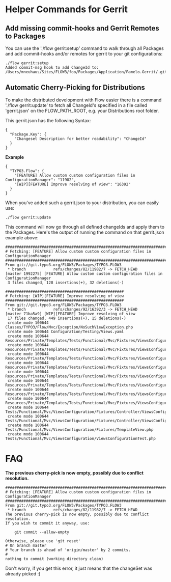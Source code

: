 # Helper Commands for Gerrit

## Add missing commit-hooks and Gerrit Remotes to Packages

You can use the './flow gerrit:setup' command to walk through all
Packages and add commit-hooks and/or remotes for gerrit to your
git configurations:

```
./flow gerrit:setup
Added commit-msg hook to add ChangeId to: /Users/mneuhaus/Sites/FLOW3/foo/Packages/Application/Famelo.Gerrit/.git
```

## Automatic Cherry-Picking for Distributions

To make the distributed development with Flow easier there is
a command './flow gerrit:update' to fetch all ChangeId's specified
in a file called 'gerrit.json' on the FLOW_PATH_ROOT, e.g. your
Distributions root folder.

This gerrit.json has the following Syntax:

```
{
  "Package.Key": {
    "Changeset Description for better readability": "ChangeId"
  }
}
```

**Example**

```
{
  "TYPO3.Flow": {
    "[FEATURE] Allow custom custom configuration files in ConfigurationManager": "11982",
    "[WIP][FEATURE] Improve resolving of view": "16392"
  }
}
```

When you've added such a gerrit.json to your distribution, you can easily use:

```
./flow gerrit:update
```

This command will now go through all defined changeIds and apply them to the Packages.
Here's the output of running the command on that gerrit.json example above:

```
#####################################################################################
# Fetching: [FEATURE] Allow custom custom configuration files in ConfigurationManager
#####################################################################################
From git://git.typo3.org/FLOW3/Packages/TYPO3.FLOW3
 * branch            refs/changes/82/11982/7 -> FETCH_HEAD
[master 1992275] [FEATURE] Allow custom custom configuration files in ConfigurationManager
 3 files changed, 128 insertions(+), 32 deletions(-)

####################################################
# Fetching: [WIP][FEATURE] Improve resolving of view
####################################################
From git://git.typo3.org/FLOW3/Packages/TYPO3.FLOW3
 * branch            refs/changes/92/16392/3 -> FETCH_HEAD
[master 71ba5a9] [WIP][FEATURE] Improve resolving of view
 17 files changed, 449 insertions(+), 15 deletions(-)
 create mode 100644 Classes/TYPO3/Flow/Mvc/Exception/NoSuchViewException.php
 create mode 100644 Configuration/Testing/Views.yaml
 create mode 100644 Resources/Private/Templates/Tests/Functional/Mvc/Fixtures/ViewsConfigurationTest/ChangedOnActionLevel.html
 create mode 100644 Resources/Private/Templates/Tests/Functional/Mvc/Fixtures/ViewsConfigurationTest/ChangedOnControllerLevel.html
 create mode 100644 Resources/Private/Templates/Tests/Functional/Mvc/Fixtures/ViewsConfigurationTest/ChangedOnPackageLevel.html
 create mode 100644 Resources/Private/Templates/Tests/Functional/Mvc/Fixtures/ViewsConfigurationTest/First.html
 create mode 100644 Resources/Private/Templates/Tests/Functional/Mvc/Fixtures/ViewsConfigurationTest/FirstChanged.html
 create mode 100644 Resources/Private/Templates/Tests/Functional/Mvc/Fixtures/ViewsConfigurationTest/RenderOther.html
 create mode 100644 Resources/Private/Templates/Tests/Functional/Mvc/Fixtures/ViewsConfigurationTest/Second.html
 create mode 100644 Resources/Private/Templates/Tests/Functional/Mvc/Fixtures/ViewsConfigurationTest/Widget.html
 create mode 100644 Tests/Functional/Mvc/ViewsConfiguration/Fixtures/Controller/ViewsConfigurationTestAController.php
 create mode 100644 Tests/Functional/Mvc/ViewsConfiguration/Fixtures/Controller/ViewsConfigurationTestBController.php
 create mode 100644 Tests/Functional/Mvc/ViewsConfiguration/Fixtures/TemplateView.php
 create mode 100644 Tests/Functional/Mvc/ViewsConfiguration/ViewsConfigurationTest.php
```

# FAQ

**The previous cherry-pick is now empty, possibly due to conflict resolution.**

```
#####################################################################################
# Fetching: [FEATURE] Allow custom custom configuration files in ConfigurationManager
#####################################################################################
From git://git.typo3.org/FLOW3/Packages/TYPO3.FLOW3
 * branch            refs/changes/82/11982/7 -> FETCH_HEAD
The previous cherry-pick is now empty, possibly due to conflict resolution.
If you wish to commit it anyway, use:

    git commit --allow-empty

Otherwise, please use 'git reset'
# On branch master
# Your branch is ahead of 'origin/master' by 2 commits.
#
nothing to commit (working directory clean)
```

Don't worry, if you get this error, it just means that the changeSet was already picked :)
